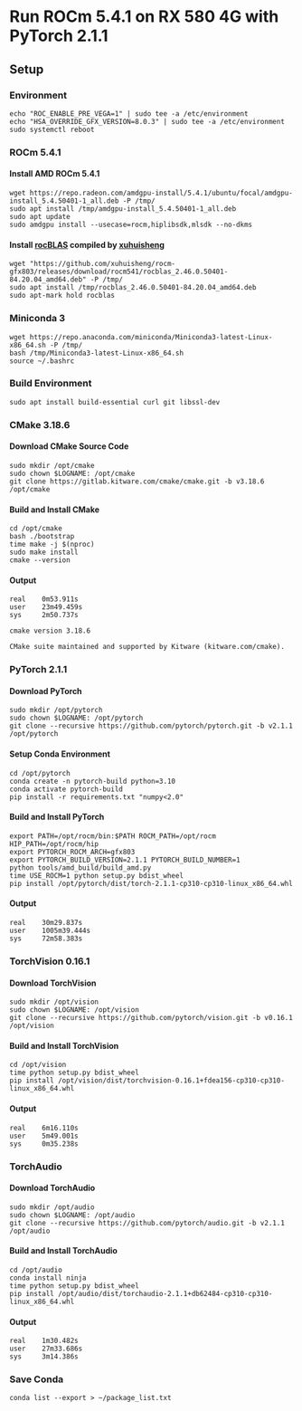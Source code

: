 # Run ROCm 5.4.1 on RX 580 4G with PyTorch 2.1.1

## Setup

### Environment

```shell
echo "ROC_ENABLE_PRE_VEGA=1" | sudo tee -a /etc/environment
echo "HSA_OVERRIDE_GFX_VERSION=8.0.3" | sudo tee -a /etc/environment
sudo systemctl reboot
```

### ROCm 5.4.1

#### Install AMD ROCm 5.4.1

```shell
wget https://repo.radeon.com/amdgpu-install/5.4.1/ubuntu/focal/amdgpu-install_5.4.50401-1_all.deb -P /tmp/
sudo apt install /tmp/amdgpu-install_5.4.50401-1_all.deb 
sudo apt update
sudo amdgpu install --usecase=rocm,hiplibsdk,mlsdk --no-dkms
```

#### Install [rocBLAS](https://github.com/xuhuisheng/rocm-gfx803/releases/tag/rocm541) compiled by [xuhuisheng](https://github.com/xuhuisheng/rocm-gfx803)

```shell
wget "https://github.com/xuhuisheng/rocm-gfx803/releases/download/rocm541/rocblas_2.46.0.50401-84.20.04_amd64.deb" -P /tmp/
sudo apt install /tmp/rocblas_2.46.0.50401-84.20.04_amd64.deb
sudo apt-mark hold rocblas
```

### Miniconda 3

```shell
wget https://repo.anaconda.com/miniconda/Miniconda3-latest-Linux-x86_64.sh -P /tmp/
bash /tmp/Miniconda3-latest-Linux-x86_64.sh
source ~/.bashrc
```

### Build Environment

```shell
sudo apt install build-essential curl git libssl-dev
```

### CMake 3.18.6

#### Download CMake Source Code

```shell
sudo mkdir /opt/cmake
sudo chown $LOGNAME: /opt/cmake
git clone https://gitlab.kitware.com/cmake/cmake.git -b v3.18.6 /opt/cmake
```

#### Build and Install CMake

```shell
cd /opt/cmake
bash ./bootstrap
time make -j $(nproc)
sudo make install
cmake --version
```

#### Output

```shell-session
real    0m53.911s
user    23m49.459s
sys     2m50.737s

cmake version 3.18.6

CMake suite maintained and supported by Kitware (kitware.com/cmake).
```

### PyTorch 2.1.1

#### Download PyTorch

```shell
sudo mkdir /opt/pytorch
sudo chown $LOGNAME: /opt/pytorch
git clone --recursive https://github.com/pytorch/pytorch.git -b v2.1.1 /opt/pytorch
```

#### Setup Conda Environment

```shell
cd /opt/pytorch
conda create -n pytorch-build python=3.10
conda activate pytorch-build
pip install -r requirements.txt "numpy<2.0"
```

#### Build and Install PyTorch

```shell
export PATH=/opt/rocm/bin:$PATH ROCM_PATH=/opt/rocm HIP_PATH=/opt/rocm/hip
export PYTORCH_ROCM_ARCH=gfx803
export PYTORCH_BUILD_VERSION=2.1.1 PYTORCH_BUILD_NUMBER=1
python tools/amd_build/build_amd.py
time USE_ROCM=1 python setup.py bdist_wheel
pip install /opt/pytorch/dist/torch-2.1.1-cp310-cp310-linux_x86_64.whl
```

#### Output

```shell-session
real    30m29.837s
user    1005m39.444s
sys     72m58.383s
```

### TorchVision 0.16.1

#### Download TorchVision
```shell
sudo mkdir /opt/vision
sudo chown $LOGNAME: /opt/vision
git clone --recursive https://github.com/pytorch/vision.git -b v0.16.1 /opt/vision
```

#### Build and Install TorchVision

```shell
cd /opt/vision
time python setup.py bdist_wheel
pip install /opt/vision/dist/torchvision-0.16.1+fdea156-cp310-cp310-linux_x86_64.whl
```

#### Output

```shell-session
real    6m16.110s
user    5m49.001s
sys     0m35.238s
```

### TorchAudio

#### Download TorchAudio

```shell
sudo mkdir /opt/audio
sudo chown $LOGNAME: /opt/audio
git clone --recursive https://github.com/pytorch/audio.git -b v2.1.1 /opt/audio
```

#### Build and Install TorchAudio

```shell
cd /opt/audio
conda install ninja
time python setup.py bdist_wheel
pip install /opt/audio/dist/torchaudio-2.1.1+db62484-cp310-cp310-linux_x86_64.whl
```

#### Output

```shell-session
real    1m30.482s
user    27m33.686s
sys     3m14.386s
```

### Save Conda

```shell
conda list --export > ~/package_list.txt
```
